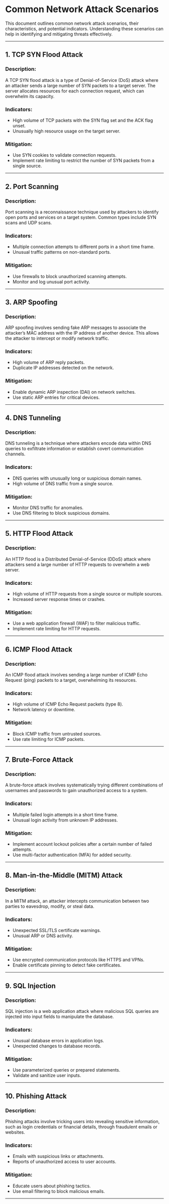 # Common Network Attack Scenarios

This document outlines common network attack scenarios, their characteristics, and potential indicators. Understanding these scenarios can help in identifying and mitigating threats effectively.

---

## 1. **TCP SYN Flood Attack**

### Description:
A TCP SYN flood attack is a type of Denial-of-Service (DoS) attack where an attacker sends a large number of SYN packets to a target server. The server allocates resources for each connection request, which can overwhelm its capacity.

### Indicators:
- High volume of TCP packets with the SYN flag set and the ACK flag unset.
- Unusually high resource usage on the target server.

### Mitigation:
- Use SYN cookies to validate connection requests.
- Implement rate limiting to restrict the number of SYN packets from a single source.

---

## 2. **Port Scanning**

### Description:
Port scanning is a reconnaissance technique used by attackers to identify open ports and services on a target system. Common types include SYN scans and UDP scans.

### Indicators:
- Multiple connection attempts to different ports in a short time frame.
- Unusual traffic patterns on non-standard ports.

### Mitigation:
- Use firewalls to block unauthorized scanning attempts.
- Monitor and log unusual port activity.

---

## 3. **ARP Spoofing**

### Description:
ARP spoofing involves sending fake ARP messages to associate the attacker’s MAC address with the IP address of another device. This allows the attacker to intercept or modify network traffic.

### Indicators:
- High volume of ARP reply packets.
- Duplicate IP addresses detected on the network.

### Mitigation:
- Enable dynamic ARP inspection (DAI) on network switches.
- Use static ARP entries for critical devices.

---

## 4. **DNS Tunneling**

### Description:
DNS tunneling is a technique where attackers encode data within DNS queries to exfiltrate information or establish covert communication channels.

### Indicators:
- DNS queries with unusually long or suspicious domain names.
- High volume of DNS traffic from a single source.

### Mitigation:
- Monitor DNS traffic for anomalies.
- Use DNS filtering to block suspicious domains.

---

## 5. **HTTP Flood Attack**

### Description:
An HTTP flood is a Distributed Denial-of-Service (DDoS) attack where attackers send a large number of HTTP requests to overwhelm a web server.

### Indicators:
- High volume of HTTP requests from a single source or multiple sources.
- Increased server response times or crashes.

### Mitigation:
- Use a web application firewall (WAF) to filter malicious traffic.
- Implement rate limiting for HTTP requests.

---

## 6. **ICMP Flood Attack**

### Description:
An ICMP flood attack involves sending a large number of ICMP Echo Request (ping) packets to a target, overwhelming its resources.

### Indicators:
- High volume of ICMP Echo Request packets (type 8).
- Network latency or downtime.

### Mitigation:
- Block ICMP traffic from untrusted sources.
- Use rate limiting for ICMP packets.

---

## 7. **Brute-Force Attack**

### Description:
A brute-force attack involves systematically trying different combinations of usernames and passwords to gain unauthorized access to a system.

### Indicators:
- Multiple failed login attempts in a short time frame.
- Unusual login activity from unknown IP addresses.

### Mitigation:
- Implement account lockout policies after a certain number of failed attempts.
- Use multi-factor authentication (MFA) for added security.

---

## 8. **Man-in-the-Middle (MITM) Attack**

### Description:
In a MITM attack, an attacker intercepts communication between two parties to eavesdrop, modify, or steal data.

### Indicators:
- Unexpected SSL/TLS certificate warnings.
- Unusual ARP or DNS activity.

### Mitigation:
- Use encrypted communication protocols like HTTPS and VPNs.
- Enable certificate pinning to detect fake certificates.

---

## 9. **SQL Injection**

### Description:
SQL injection is a web application attack where malicious SQL queries are injected into input fields to manipulate the database.

### Indicators:
- Unusual database errors in application logs.
- Unexpected changes to database records.

### Mitigation:
- Use parameterized queries or prepared statements.
- Validate and sanitize user inputs.

---

## 10. **Phishing Attack**

### Description:
Phishing attacks involve tricking users into revealing sensitive information, such as login credentials or financial details, through fraudulent emails or websites.

### Indicators:
- Emails with suspicious links or attachments.
- Reports of unauthorized access to user accounts.

### Mitigation:
- Educate users about phishing tactics.
- Use email filtering to block malicious emails.

---

